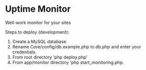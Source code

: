 # Uptime Monitor
Well-work monitor for your sites

Steps to deploy (development):
1. Create a MySQL database.
2. Rename Core/config/db.example.php to db.php and enter your credentials.
3. From root directory 'php deploy.php'
4. From app/monitor directory 'php start_monitoring.php.

